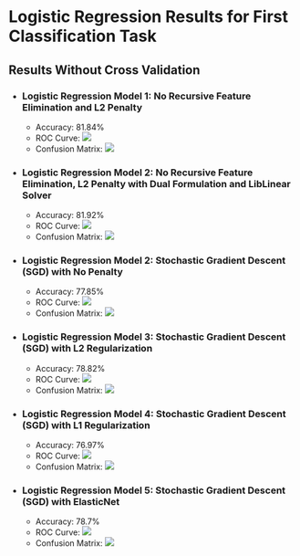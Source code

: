 # Logistic Regression Results for First Classification Task

## Results Without Cross Validation

- ### Logistic Regression Model 1: No Recursive Feature Elimination and L2 Penalty
  - Accuracy: 81.84%
  - ROC Curve: ![](../../../images/logistic-regression/logistic-regression-roc-curve.png)
  - Confusion Matrix: ![](../../../images/logistic-regression/logistic-regression-confusion-matrix.png)

- ### Logistic Regression Model 2: No Recursive Feature Elimination, L2 Penalty with Dual Formulation and LibLinear Solver
  - Accuracy: 81.92%
  - ROC Curve: ![](../../../images/logistic-regression/log-reg-dual-l2-roc-curve.png)
  - Confusion Matrix: ![](../../../images/logistic-regression/log-reg-dual-l2-confusion-matrix.png)


- ### Logistic Regression Model 2: Stochastic Gradient Descent (SGD) with No Penalty
  - Accuracy: 77.85%
  - ROC Curve: ![](../../../images/logistic-regression/sgd-log-reg-np-roc-curve.png)
  - Confusion Matrix: ![](../../../images/logistic-regression/sgd-log-reg-np-confusion-matrix.png)

- ### Logistic Regression Model 3: Stochastic Gradient Descent (SGD) with L2 Regularization
  - Accuracy: 78.82%
  - ROC Curve: ![](../../../images/logistic-regression/sgd-log-reg-l2-roc-curve.png)
  - Confusion Matrix: ![](../../../images/logistic-regression/sgd-log-reg-l2-confusion-matrix.png)

- ### Logistic Regression Model 4: Stochastic Gradient Descent (SGD) with L1 Regularization
  - Accuracy: 76.97%
  - ROC Curve: ![](../../../images/logistic-regression/sgd-log-reg-l1-roc-curve.png)
  - Confusion Matrix: ![](../../../images/logistic-regression/sgd-log-reg-l1-confusion-matrix.png)

- ### Logistic Regression Model 5: Stochastic Gradient Descent (SGD) with ElasticNet
  - Accuracy: 78.7%
  - ROC Curve: ![](../../../images/logistic-regression/sgd-log-reg-elasticnet-roc-curve.png)
  - Confusion Matrix: ![](../../../images/logistic-regression/sgd-log-reg-elasticnet-confusion-matrix.png)
